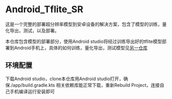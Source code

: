 # Android_Tflite_SR
这是一个完整的部署超分辨率模型到安卓设备的解决方案，包含了模型的训练，量化导出，测试，以及部署。

本仓库包含模型的部署部分，使用Android studio将经过训练导出好的tflite模型部署到Android手机上，具体的如何训练，量化导出，测试模型见[另一仓库](https://github.com/Monaco12138/SR_Tensorflow)

## 环境配置
下载Android studio，clone本仓库用Android studio打开，确保./app/build.gradle.kts 相关依赖库能正常下载，重新Rebuild Project，连接自己手机编译运行安装即可

